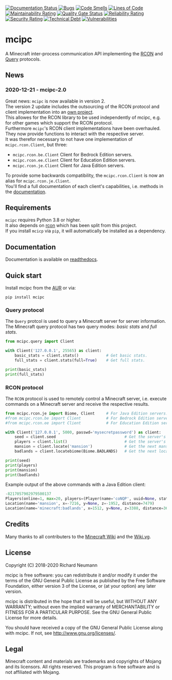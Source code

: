 [![Documentation Status](https://readthedocs.org/projects/mcipc/badge/?version=latest)](https://mcipc.readthedocs.io/en/latest/?badge=latest)
[![Bugs](https://sonarqube.richard-neumann.de/api/project_badges/measure?project=mcipc&metric=bugs)](https://sonarqube.richard-neumann.de/dashboard?id=mcipc)
[![Code Smells](https://sonarqube.richard-neumann.de/api/project_badges/measure?project=mcipc&metric=code_smells)](https://sonarqube.richard-neumann.de/dashboard?id=mcipc)
[![Lines of Code](https://sonarqube.richard-neumann.de/api/project_badges/measure?project=mcipc&metric=ncloc)](https://sonarqube.richard-neumann.de/dashboard?id=mcipc)
[![Maintainability Rating](https://sonarqube.richard-neumann.de/api/project_badges/measure?project=mcipc&metric=sqale_rating)](https://sonarqube.richard-neumann.de/dashboard?id=mcipc)
[![Quality Gate Status](https://sonarqube.richard-neumann.de/api/project_badges/measure?project=mcipc&metric=alert_status)](https://sonarqube.richard-neumann.de/dashboard?id=mcipc)
[![Reliability Rating](https://sonarqube.richard-neumann.de/api/project_badges/measure?project=mcipc&metric=reliability_rating)](https://sonarqube.richard-neumann.de/dashboard?id=mcipc)
[![Security Rating](https://sonarqube.richard-neumann.de/api/project_badges/measure?project=mcipc&metric=security_rating)](https://sonarqube.richard-neumann.de/dashboard?id=mcipc)
[![Technical Debt](https://sonarqube.richard-neumann.de/api/project_badges/measure?project=mcipc&metric=sqale_index)](https://sonarqube.richard-neumann.de/dashboard?id=mcipc)
[![Vulnerabilities](https://sonarqube.richard-neumann.de/api/project_badges/measure?project=mcipc&metric=vulnerabilities)](https://sonarqube.richard-neumann.de/dashboard?id=mcipc)

# mcipc
A Minecraft inter-process communication API implementing the [RCON](http://wiki.vg/RCON) and [Query](http://wiki.vg/Query) protocols.

## News

### 2020-12-21 - mcipc-2.0
Great news: `mcipc` is now available in version 2.  
The version 2 update includes the outsourcing of the RCON protocol and client implementation into an [own project](https://github.com/conqp/rcon).  
This allowes for the RCON library to be used independently of mcipc, e.g. for other games which support the RCON protocol.  
Furthermore `mcipc`'s RCON client implementations have been overhauled. They now provide functions to interact with the respective server.  
It was therefor necessary to not have one implementation of `mcipc.rcon.Client`, but three:

*  `mcipc.rcon.be.Client` Client for Bedrock Edition servers.
*  `mcipc.rcon.ee.Client` Client for Education Edition servers.
*  `mcipc.rcon.je.Client` Client for Java Edition servers.

To provide some backwards compatibility, the `mcipc.rcon.Client` is now an alias for `mcipc.rcon.je.Client`.  
You'll find a full documentation of each client's capabilities, i.e. methods in the [documentation](https://mcipc.readthedocs.io/en/latest).

## Requirements
`mcipc` requires Python 3.8 or higher.  
It also depends on [rcon](https://github.com/conqp/rcon) which has been split from this project.  
If you install `mcicp` via `pip`, it will automatically be installed as a dependency.

## Documentation
Documentation is available on [readthedocs](https://mcipc.readthedocs.io/en/latest).

## Quick start

Install mcipc from the [AUR](https://aur.archlinux.org/packages/python-mcipc/) or via:

    pip install mcipc

### Query protocol
The `Query` protcol is used to query a Minecraft server for server information.  
The Minecraft query protocol has two query modes: *basic stats* and *full stats*.

```python
from mcipc.query import Client

with Client('127.0.0.1', 25565) as client:
    basic_stats = client.stats()            # Get basic stats.
    full_stats = client.stats(full=True)    # Get full stats.

print(basic_stats)
print(full_stats)
```

### RCON protocol
The `RCON` protocol is used to remotely control a Minecraft server, i.e. execute
commands on a Minecraft server and receive the respective results.

```python
from mcipc.rcon.je import Biome, Client     # For Java Edition servers.
#from mcipc.rcon.be import Client           # For Bedrock Edition servers.
#from mcipc.rcon.ee import Client           # For Education Edition servers.

with Client('127.0.0.1', 5000, passwd='mysecretpassword') as client:
    seed = client.seed                              # Get the server's seed.
    players = client.list()                         # Get the server's players info.
    mansion = client.locate('mansion')              # Get the next mansion's location.
    badlands = client.locatebiome(Biome.BADLANDS)   # Get the next location of a badlands biome.

print(seed)
print(players)
print(mansion)
print(badlands)
```

Example output of the above commands with a Java Edition client:

```python
-8217057902979500137
Players(online=1, max=20, players=(Player(name='coNQP', uuid=None, state=None),))
Location(name='mansion', x=-7216, y=None, z=-1952, distance=7479)
Location(name='minecraft:badlands', x=1512, y=None, z=3388, distance=3634)
```

## Credits
Many thanks to all contributers to the [Minecraft Wiki](https://minecraft.gamepedia.com/) and the [Wiki.vg](https://wiki.vg/Main_Page).

## License
Copyright (C) 2018-2020 Richard Neumann <mail at richard dash neumann period de>

mcipc is free software: you can redistribute it and/or modify
it under the terms of the GNU General Public License as published by
the Free Software Foundation, either version 3 of the License, or
(at your option) any later version.

mcipc is distributed in the hope that it will be useful,
but WITHOUT ANY WARRANTY; without even the implied warranty of
MERCHANTABILITY or FITNESS FOR A PARTICULAR PURPOSE.  See the
GNU General Public License for more details.

You should have received a copy of the GNU General Public License
along with mcipc.  If not, see <http://www.gnu.org/licenses/>.

## Legal
Minecraft content and materials are trademarks and copyrights of
Mojang and its licensors. All rights reserved.
This program is free software and is not affiliated with Mojang.
